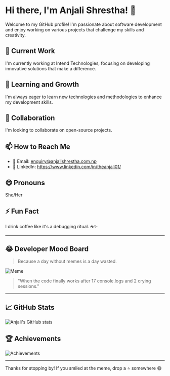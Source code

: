 # Hi there, I'm Anjali Shrestha! 👋

Welcome to my GitHub profile! I'm passionate about software development and enjoy working on various projects that challenge my skills and creativity.

## 🔭 Current Work
I'm currently working at Intend Technologies, focusing on developing innovative solutions that make a difference.

## 🌱 Learning and Growth
I'm always eager to learn new technologies and methodologies to enhance my development skills.

## 👯 Collaboration
I'm looking to collaborate on open-source projects.

## 📫 How to Reach Me
- 📧 Email: enquiry@anjalishrestha.com.np
- 💼 LinkedIn: https://www.linkedin.com/in/theanjali01/

## 😄 Pronouns
She/Her

## ⚡ Fun Fact
I drink coffee like it's a debugging ritual. ☕✨

---

## 😂 Developer Mood Board
> Because a day without memes is a day wasted.

![Meme](https://media.giphy.com/media/13HgwGsXF0aiGY/giphy.gif)

> "When the code finally works after 17 console.logs and 2 crying sessions."

---

## 📈 GitHub Stats
![Anjali's GitHub stats](https://github-readme-stats.vercel.app/api?username=theanjali01&show_icons=true&theme=radical)

## 🏆 Achievements
![Achievements](https://github-profile-trophy.vercel.app/?username=theanjali01&theme=onedark)

---

Thanks for stopping by! If you smiled at the meme, drop a ⭐ somewhere 😄
